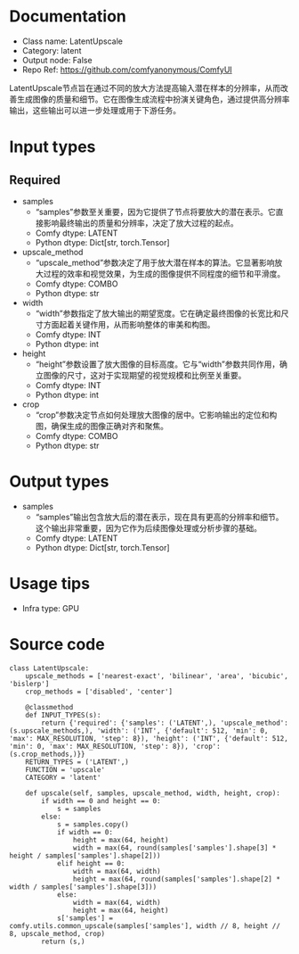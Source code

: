 # Documentation
- Class name: LatentUpscale
- Category: latent
- Output node: False
- Repo Ref: https://github.com/comfyanonymous/ComfyUI

LatentUpscale节点旨在通过不同的放大方法提高输入潜在样本的分辨率，从而改善生成图像的质量和细节。它在图像生成流程中扮演关键角色，通过提供高分辨率输出，这些输出可以进一步处理或用于下游任务。

# Input types
## Required
- samples
    - “samples”参数至关重要，因为它提供了节点将要放大的潜在表示。它直接影响最终输出的质量和分辨率，决定了放大过程的起点。
    - Comfy dtype: LATENT
    - Python dtype: Dict[str, torch.Tensor]
- upscale_method
    - “upscale_method”参数决定了用于放大潜在样本的算法。它显著影响放大过程的效率和视觉效果，为生成的图像提供不同程度的细节和平滑度。
    - Comfy dtype: COMBO
    - Python dtype: str
- width
    - “width”参数指定了放大输出的期望宽度。它在确定最终图像的长宽比和尺寸方面起着关键作用，从而影响整体的审美和构图。
    - Comfy dtype: INT
    - Python dtype: int
- height
    - “height”参数设置了放大图像的目标高度。它与“width”参数共同作用，确立图像的尺寸，这对于实现期望的视觉规模和比例至关重要。
    - Comfy dtype: INT
    - Python dtype: int
- crop
    - “crop”参数决定节点如何处理放大图像的居中。它影响输出的定位和构图，确保生成的图像正确对齐和聚焦。
    - Comfy dtype: COMBO
    - Python dtype: str

# Output types
- samples
    - “samples”输出包含放大后的潜在表示，现在具有更高的分辨率和细节。这个输出非常重要，因为它作为后续图像处理或分析步骤的基础。
    - Comfy dtype: LATENT
    - Python dtype: Dict[str, torch.Tensor]

# Usage tips
- Infra type: GPU

# Source code
```
class LatentUpscale:
    upscale_methods = ['nearest-exact', 'bilinear', 'area', 'bicubic', 'bislerp']
    crop_methods = ['disabled', 'center']

    @classmethod
    def INPUT_TYPES(s):
        return {'required': {'samples': ('LATENT',), 'upscale_method': (s.upscale_methods,), 'width': ('INT', {'default': 512, 'min': 0, 'max': MAX_RESOLUTION, 'step': 8}), 'height': ('INT', {'default': 512, 'min': 0, 'max': MAX_RESOLUTION, 'step': 8}), 'crop': (s.crop_methods,)}}
    RETURN_TYPES = ('LATENT',)
    FUNCTION = 'upscale'
    CATEGORY = 'latent'

    def upscale(self, samples, upscale_method, width, height, crop):
        if width == 0 and height == 0:
            s = samples
        else:
            s = samples.copy()
            if width == 0:
                height = max(64, height)
                width = max(64, round(samples['samples'].shape[3] * height / samples['samples'].shape[2]))
            elif height == 0:
                width = max(64, width)
                height = max(64, round(samples['samples'].shape[2] * width / samples['samples'].shape[3]))
            else:
                width = max(64, width)
                height = max(64, height)
            s['samples'] = comfy.utils.common_upscale(samples['samples'], width // 8, height // 8, upscale_method, crop)
        return (s,)
```